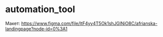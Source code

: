 # automation_tool
Макет: https://www.figma.com/file/ltF4yy4T5Ok1shJGlNiO8C/afrianska-landingpage?node-id=0%3A1
